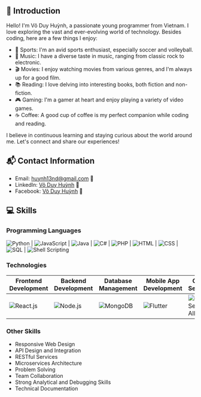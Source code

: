 ## 🌟 Introduction

Hello! I'm Võ Duy Huỳnh, a passionate young programmer from Vietnam. I love exploring the vast and ever-evolving world of technology. Besides coding, here are a few things I enjoy:

- 🏀 Sports: I'm an avid sports enthusiast, especially soccer and volleyball.
- 🎵 Music: I have a diverse taste in music, ranging from classic rock to electronic.
- 🎬 Movies: I enjoy watching movies from various genres, and I'm always up for a good film.
- 📚 Reading: I love delving into interesting books, both fiction and non-fiction.
- 🎮 Gaming: I'm a gamer at heart and enjoy playing a variety of video games.
- ☕ Coffee: A good cup of coffee is my perfect companion while coding and reading.

I believe in continuous learning and staying curious about the world around me. Let's connect and share our experiences!
## 📬 Contact Information

- Email: huynh13nd@gmail.com 📧
- LinkedIn: [Võ Duy Huỳnh](https://linkedin.com/in/huỳnh-võ-duy-536418280) 🔗
- Facebook: [Võ Duy Huỳnh](https://www.facebook.com/17voduy.huynh172/) 🔗
## 💻 Skills
### Programming Languages
![Python](https://img.shields.io/badge/Python-3776AB?style=flat&logo=python&logoColor=white) | ![JavaScript](https://img.shields.io/badge/JavaScript-F7DF1E?style=flat&logo=javascript&logoColor=black) | ![Java](https://img.shields.io/badge/Java-007396?style=flat&logo=java&logoColor=white) | ![C#](https://img.shields.io/badge/C%23-239120?style=flat&logo=c-sharp&logoColor=white) | ![PHP](https://img.shields.io/badge/PHP-777BB4?style=flat&logo=php&logoColor=white) | ![HTML](https://img.shields.io/badge/HTML-E34F26?style=flat&logo=html5&logoColor=white) | ![CSS](https://img.shields.io/badge/CSS-1572B6?style=flat&logo=css3&logoColor=white) | ![SQL](https://img.shields.io/badge/SQL-4479A1?style=flat&logo=postgresql&logoColor=white) | ![Shell Scripting](https://img.shields.io/badge/Shell-121011?style=flat&logo=gnu-bash&logoColor=white)
### Technologies
| Frontend Development | Backend Development | Database Management | Mobile App Development | Cloud Services | Version Control | Testing |
| -------------------- | -------------------- | -------------------- | ----------------------- | --------------- | ---------------- | ------- |
| ![React.js](https://img.shields.io/badge/React-61DAFB?style=flat&logo=react&logoColor=white) | ![Node.js](https://img.shields.io/badge/Node.js-339933?style=flat&logo=node.js&logoColor=white) | ![MongoDB](https://img.shields.io/badge/MongoDB-47A248?style=flat&logo=mongodb&logoColor=white) | ![Flutter](https://img.shields.io/badge/Flutter-02569B?style=flat&logo=flutter&logoColor=white) | ![Cloud Security Alliance](https://img.shields.io/badge/CSA-40535F?style=flat&logo=cloud-security-alliance&logoColor=white) | ![Git](https://img.shields.io/badge/Git-F05032?style=flat&logo=git&logoColor=white) | ![Selenium](https://img.shields.io/badge/Selenium-43B02A?style=flat&logo=selenium&logoColor=white) |
### Other Skills
- Responsive Web Design
- API Design and Integration
- RESTful Services
- Microservices Architecture
- Problem Solving
- Team Collaboration
- Strong Analytical and Debugging Skills
- Technical Documentation
